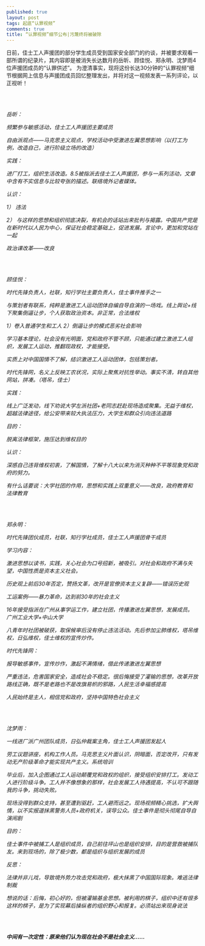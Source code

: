 ```yaml
---
published: true
layout: post
tags: 起底“认罪视频”
comments: true
title: “认罪视频”细节公布|污蔑终将被破除
---
```



日前，佳士工人声援团的部分学生成员受到国家安全部门的约谈，并被要求观看一部所谓的纪录片，其内容即是被消失长达数月的岳昕、顾佳悦、郑永明、沈梦雨4位声援团成员的“认罪供述”。
为澄清事实，现将这份长达30分钟的“认罪视频”细节根据网上信息与声援团成员回忆整理发出，并将对这一视频发表一系列评论，以正视听！

<br><br>

<i>岳昕： 

频繁参与敏感活动，佳士工人声援团主要成员 

自由派观点——马克思主义观点，学校活动中受激进左翼思想影响（以打工为例，改造自己，进行阶级立场的改造） 


实践： 

进厂打工，组织生活改造。8.5被指派去佳士工人声援团，参与一系列活动，文章中含有不实信息与比较夸张的描述。联络境外记者媒体。 



认识： 

1） 违法 

2） 与这样的思想和组织彻底决裂，有机会的话站出来批判与揭露。中国共产党是在新时代以人民为中心，保证社会稳定基础上，促进发展。言论中，更加和党站在一起 



政治课改革——改良 <i/>

<br><br>

<i>顾佳悦： 

时代先锋负责人，社联，知行学社主要负责人，佳士事件推手之一 

与策划者有联系，纯粹是激进工人运动团体自编自导自演的一场戏。线上舆论+线下聚集倒逼让步，个人获取政治资本。非正常，合法维权 

1）卷入普通学生和工人 2）倒逼让步的模式恶劣社会影响 

学习基本理论，社会没有光明面，党和政府不管不顾，只能通过建立激进工人组织，发展工人运动，推翻现政权，才能接受。 

实质上对中国国情不了解，结识激进工人运动团体，包括策划者。 

时代先锋网，名义上反映工农状况，实际上聚焦对抗性举动。事实不清，转自其他网站，拼凑。（塔吊，佳士） 



实践： 

线上广泛发动，线下劝说大学左派社团+老同志赶赴现场造成聚集。无益于维权，超越法律途径，给公安带来较大执法压力，大学生和群众引向违法道路 



目的： 

脱离法律框架，施压达到维权目的 



认识： 

深感自己违背维权初衷，了解国情，了解十八大以来为消灭种种不平等现象党和政府的努力。 



有什么话要说：大学社团的作用，思想和实践上双重意义——改良，政府教育和法律教育 <i/>

<br><br>



<i>郑永明： 

时代先锋团伙成员，社联，知行学社成员，佳士工人声援团骨干成员 

学习内容： 

激进思想以读书，实践，关心社会为口号招新，被吸引。对社会和政府不满与失望，中国性质是资本主义社会。 

历史观上前后30年否定，赞扬文革，改开是官僚资本主义复辟——错误历史观 

工运案例——暴力革命，达到前30年的社会主义 



16年接受指派在广州从事学运工作，建立社团，传播激进左翼思想，发展成员。广州工业大学+中山大学 



八青年时社团被破获，取保候审后没有停止违法活动。先后参加尘肺维权，塔吊维权，日弘维权，佳士维权的宣传炒作。 



时代先锋网： 

报导敏感事件，宣传炒作，激起不满情绪，借此传递激进左翼思想 



严重违法，危害国家安全，造成社会不稳定。很后悔接受了灌输的思想，改革开放路线正确，既不是老路也不是改旗易帜的邪路，人民生活幸福感提高 



人民始终是主人，相信党和政府，坚持中国特色社会主义 <i/>

<br><br>

<i>沈梦雨： 

一线进厂派广州团队成员，日弘仲裁案主角，佳士工人声援团发起人 

劳工议题讲座，机构工作人员。马克思主义片面认识，阴暗面，否定改开，只有发动无产阶级革命才能实现共产主义。系统培训 

毕业后，加入企图通过工人运动颠覆党和政权的组织，接受组织安排打工。发动工人进行阶级斗争。工人并不像想象的那样，社会发展工人待遇提高，不认可不跟随我的斗争，挑动失败。 



现场没得到群众支持，甚至遭到驱赶，工人避而远之。现场视频精心挑选，扩大舆情，以不实报道抹黑警务人员+政府机关，误导公众。佳士事件是彻头彻尾自导自演闹剧 



目的： 

佳士事件中被捕工人是组织成员，自己前往坪山也是组织安排，目的是营救被捕队友。来到现场的，除了极少数，都是组织与组织发展的成员 



反思： 

法律并非儿戏，导致境外势力攻击党和政府，极大抹黑了中国国际现象。难逃法律制裁 



想说的话：后悔，初心好的，但被灌输基金思想。被利用的棋子，组织中还有很多这样的棋子，是为了实现幕后操纵者的组织野心和报复。必须站出来现身说法 <i/>

<br><br>

<strong>中间有一次定性：原来他们认为现在社会不是社会主义……<strong/><i/>
